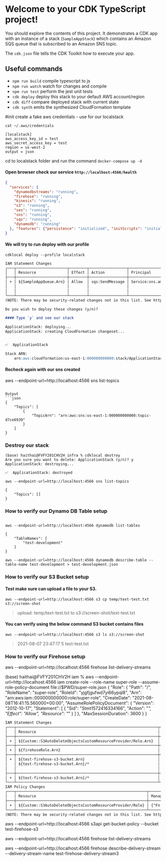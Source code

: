 # Welcome to your CDK TypeScript project!

You should explore the contents of this project. It demonstrates a CDK app with an instance of a stack (`SampleAppStack`)
which contains an Amazon SQS queue that is subscribed to an Amazon SNS topic.

The `cdk.json` file tells the CDK Toolkit how to execute your app.

## Useful commands

 * `npm run build`   compile typescript to js
 * `npm run watch`   watch for changes and compile
 * `npm run test`    perform the jest unit tests
 * `cdk deploy`      deploy this stack to your default AWS account/region
 * `cdk diff`        compare deployed stack with current state
 * `cdk synth`       emits the synthesized CloudFormation template

#init create a fake aws credentials - use for our localstack
```shell
cat ~/.aws/credentials

[localstack]
aws_access_key_id = test
aws_secret_access_key = test
region = us-west-2     
output = json
```

cd to localstack folder and run the command `docker-compose up -d`

#### Open browser check our service `http://localhost:4566/health`
```json
{
  "services": {
    "dynamodbstreams": "running", 
    "firehose": "running", 
    "kinesis": "running", 
    "s3": "running", 
    "ses": "running", 
    "sns": "running", 
    "sqs": "running", 
    "dynamodb": "running"
  }, "features": {"persistence": "initialized", "initScripts": "initialized"}
}
```

#### We will try to run deploy with our profile
`cdklocal deploy --profile localstack`
```markdown
IAM Statement Changes
┌───┬───────────────────────┬────────┬─────────────────┬───────────────────────────┬───────────────────────────────────────────────────────┐
│   │ Resource              │ Effect │ Action          │ Principal                 │ Condition                                             │
├───┼───────────────────────┼────────┼─────────────────┼───────────────────────────┼───────────────────────────────────────────────────────┤
│ + │ ${SampleAppQueue.Arn} │ Allow  │ sqs:SendMessage │ Service:sns.amazonaws.com │ "ArnEquals": {                                        │
│   │                       │        │                 │                           │   "aws:SourceArn": "${SampleAppTopic}"                │
│   │                       │        │                 │                           │ }                                                     │
└───┴───────────────────────┴────────┴─────────────────┴───────────────────────────┴───────────────────────────────────────────────────────┘
(NOTE: There may be security-related changes not in this list. See https://github.com/aws/aws-cdk/issues/1299)

Do you wish to deploy these changes (y/n)?

#### Type `y` and see our stack

ApplicationStack: deploying...
ApplicationStack: creating CloudFormation changeset...


✅  ApplicationStack

Stack ARN:
    arn:aws:cloudformation:us-east-1:000000000000:stack/ApplicationStack/e67d04e2
```

#### Recheck again with our sns created
aws --endpoint-url=http://localhost:4566 sns list-topics
```

Output
```json
{
    "Topics": [
        {
            "TopicArn": "arn:aws:sns:us-east-1:000000000000:topic-d7ce6939"
        }
    ]
}
```

### Destroy our stack
```shell
(base) haithai@FVFY201CHV2H infra % cdklocal destroy
Are you sure you want to delete: ApplicationStack (y/n)? y
ApplicationStack: destroying...

✅  ApplicationStack: destroyed

aws --endpoint-url=http://localhost:4566 sns list-topics

{
    "Topics": []
}

```

### How to verify our Dynamo DB Table setup
```shell

aws --endpoint-url=http://localhost:4566 dynamodb list-tables

{
    "TableNames": [
        "test-development"
    ]
}

aws --endpoint-url=http://localhost:4566 dynamodb describe-table --table-name test-development > test-development.json
```


### How to verify our S3 Bucket setup
#### Test make sure can upload a file to your S3.

```shell
aws --endpoint-url=http://localhost:4566 s3 cp temp/text-test.txt s3://screen-shot
```
> upload: temp/text-test.txt to s3://screen-shot/text-test.txt  

#### You can verify using the below command S3 bucket contains files
```shell
aws --endpoint-url=http://localhost:4566 s3 ls s3://screen-shot
```
> 2021-08-07 23:47:17          5 text-test.txt

### How to verify our Firehose  setup
aws --endpoint-url=http://localhost:4566 firehose list-delivery-streams

(base) haithai@FVFY201CHV2H iam % aws --endpoint-url=http://localhost:4566 iam create-role --role-name super-role --assume-role-policy-document file://$PWD/super-role.json
{
"Role": {
"Path": "/",
"RoleName": "super-role",
"RoleId": "yjgfjgufwd7yi66ypql8",
"Arn": "arn:aws:iam::000000000000:role/super-role",
"CreateDate": "2021-08-08T16:41:15.560000+00:00",
"AssumeRolePolicyDocument": {
"Version": "2012-10-17",
"Statement": [
{
"Sid": "Stmt1572416334166",
"Action": "*",
"Effect": "Allow",
"Resource": "*"
}
]
},
"MaxSessionDuration": 3600
}
}



```markdown
IAM Statement Changes
┌───┬────────────────────────────────────────────────────────────────┬────────┬───────────────────────────────────────┬───────────────────────────────────────────────────────────────────┬───────────┐
│   │ Resource                                                       │ Effect │ Action                                │ Principal                                                         │ Condition │
├───┼────────────────────────────────────────────────────────────────┼────────┼───────────────────────────────────────┼───────────────────────────────────────────────────────────────────┼───────────┤
│ + │ ${Custom::S3AutoDeleteObjectsCustomResourceProvider/Role.Arn}  │ Allow  │ sts:AssumeRole                        │ Service:lambda.amazonaws.com                                      │           │
├───┼────────────────────────────────────────────────────────────────┼────────┼───────────────────────────────────────┼───────────────────────────────────────────────────────────────────┼───────────┤
│ + │ ${firehoseRole.Arn}                                            │ Allow  │ sts:AssumeRole                        │ Service:firehose.amazonaws.com                                    │           │
├───┼────────────────────────────────────────────────────────────────┼────────┼───────────────────────────────────────┼───────────────────────────────────────────────────────────────────┼───────────┤
│ + │ ${test-firehose-s3-bucket.Arn}                                 │ Allow  │ s3:DeleteObject*                      │ AWS:${Custom::S3AutoDeleteObjectsCustomResourceProvider/Role.Arn} │           │
│   │ ${test-firehose-s3-bucket.Arn}/*                               │        │ s3:GetBucket*                         │                                                                   │           │
│   │                                                                │        │ s3:List*                              │                                                                   │           │
├───┼────────────────────────────────────────────────────────────────┼────────┼───────────────────────────────────────┼───────────────────────────────────────────────────────────────────┼───────────┤
│ + │ ${test-firehose-s3-bucket.Arn}/*                               │ Allow  │ s3:GetObject                          │ AWS:*                                                             │           │
└───┴────────────────────────────────────────────────────────────────┴────────┴───────────────────────────────────────┴───────────────────────────────────────────────────────────────────┴───────────┘
IAM Policy Changes
┌───┬───────────────────────────────────────────────────────────┬──────────────────────────────────────────────────────────────────────────────────────────────┐
│   │ Resource                                                  │ Managed Policy ARN                                                                           │
├───┼───────────────────────────────────────────────────────────┼──────────────────────────────────────────────────────────────────────────────────────────────┤
│ + │ ${Custom::S3AutoDeleteObjectsCustomResourceProvider/Role} │ {"Fn::Sub":"arn:${AWS::Partition}:iam::aws:policy/service-role/AWSLambdaBasicExecutionRole"} │
└───┴───────────────────────────────────────────────────────────┴──────────────────────────────────────────────────────────────────────────────────────────────┘
(NOTE: There may be security-related changes not in this list. See https://github.com/aws/aws-cdk/issues/1299)

```

aws --endpoint-url=http://localhost:4566 s3api get-bucket-policy --bucket test-firehose-s3


aws --endpoint-url=http://localhost:4566 firehose list-delivery-streams

aws --endpoint-url=http://localhost:4566 firehose describe-delivery-stream --delivery-stream-name test-firehose-delivery-stream3
